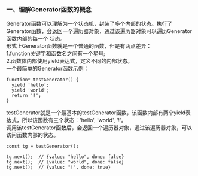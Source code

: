 ### 一、理解Generator函数的概念
Generator函数可以理解为一个状态机，封装了多个内部的状态。执行了Generator函数，会返回一个遍历器对象，通过该遍历器对象可以遍历Generator函数内部的每一个
状态。<br/>
形式上Generator函数就是一个普通的函数，但是有两点差异：<br/>
1.function关键字和函数名之间有一个星号;<br/>
2.函数体内部使用yield表达式，定义不同的内部状态。<br/>
一个最简单的Generator函数示例：<br/>
```
function* testGenerator() {
  yield 'hello';
  yield 'world';
  return '!';
}
```
testGenerator就是一个最基本的testGenerator函数，该函数内部有两个yield表达式，所以该函数有三个状态：'hello', 'world', '!'。<br/>
调用该testGenerator函数后，会返回一个遍历器对象，通过该遍历器对象，可以访问函数内部的状态。<br/>
```
const tg = testGenerator();

tg.next();	// {value: "hello", done: false}
tg.next();	// {value: "world", done: false}
tg.next();	// {value: "!", done: true}
```






